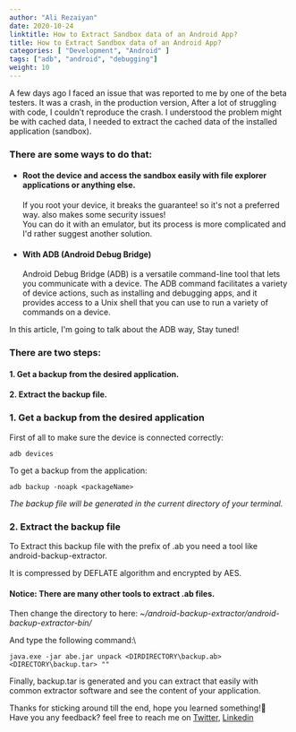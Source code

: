 ```yaml
---
author: "Ali Rezaiyan"
date: 2020-10-24
linktitle: How to Extract Sandbox data of an Android App?
title: How to Extract Sandbox data of an Android App?
categories: [ "Development", "Android" ]
tags: ["adb", "android", "debugging"]
weight: 10
---
```

A few days ago I faced an issue that was reported to me by one of the beta testers. It was a crash, in the production version, After a lot of struggling with code, I couldn’t reproduce the crash. I understood the problem might be with cached data, I needed to extract the cached data of the installed application (sandbox).

### There are some ways to do that:
* #### Root the device and access the sandbox easily with file explorer applications or anything else.
  If you root your device, it breaks the guarantee! so it's not a preferred way. also makes some security issues!\
  You can do it with an emulator, but its process is more complicated and I'd rather suggest another solution.

* #### With ADB (Android Debug Bridge)
  Android Debug Bridge (ADB) is a versatile command-line tool that lets you communicate with a device. The ADB command facilitates a variety of device actions, such as installing   and debugging apps, and it provides access to a Unix shell that you can use to run a variety of commands on a device.
  
In this article, I'm going to talk about the ADB way, Stay tuned!

### There are two steps:
  #### 1. Get a backup from the desired application.
  #### 2. Extract the backup file.
  
### 1. Get a backup from the desired application
First of all to make sure the device is connected correctly:

    adb devices

To get a backup from the application:

    adb backup -noapk <packageName>
    
_The backup file will be generated in the current directory of your terminal._

### 2. Extract the backup file
  To Extract this backup file with the prefix of .ab you need a tool like android-backup-extractor.
  
It is compressed by DEFLATE algorithm and encrypted by AES.

#### Notice: There are many other tools to extract .ab files.

Then change the directory to here:
  _~/android-backup-extractor/android-backup-extractor-bin/_
  
  And type the following command:\
  
    java.exe -jar abe.jar unpack <DIRDIRECTORY\backup.ab> <DIRECTORY\backup.tar> ""
    



Finally, backup.tar is generated and you can extract that easily with common extractor software and see the content of your application.


Thanks for sticking around till the end, hope you learned something!👋\
Have you any feedback? feel free to reach me on [Twitter](https://twitter.com/arezaiyan), [Linkedin](https://www.linkedin.com/in/rezaiyan)
